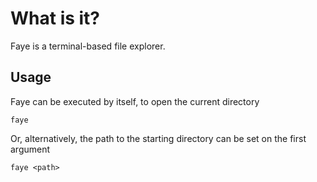 # What is it?
Faye is a terminal-based file explorer.

## Usage
Faye can be executed by itself, to open the current directory
```
faye
```

Or, alternatively, the path to the starting directory can be set on the first argument
```
faye <path>
```

